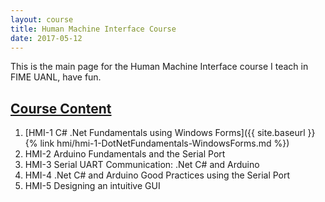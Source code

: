 ```yaml
---
layout: course
title: Human Machine Interface Course
date: 2017-05-12
---
```


This is the main page for the Human Machine Interface course I teach in FIME UANL, have fun.

## [Course Content](#header-2)

1. [HMI-1 C# .Net Fundamentals using Windows Forms]({{ site.baseurl }}{% link hmi/hmi-1-DotNetFundamentals-WindowsForms.md %})
2. HMI-2 Arduino Fundamentals and the Serial Port
3. HMI-3 Serial UART Communication: .Net C# and Arduino
4. HMI-4 .Net C# and Arduino Good Practices using the Serial Port 
5. HMI-5 Designing an intuitive GUI